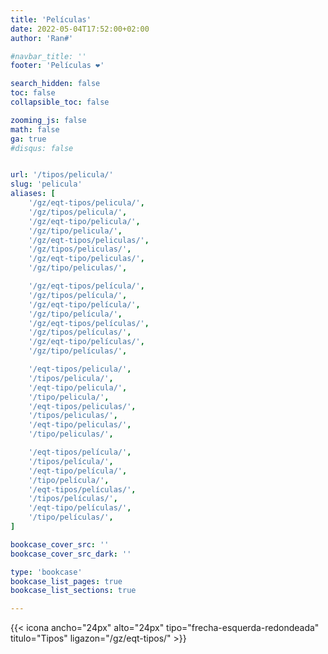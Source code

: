 ```yaml
---
title: 'Películas'
date: 2022-05-04T17:52:00+02:00
author: 'Ran#'

#navbar_title: ''
footer: 'Películas ❤️'

search_hidden: false
toc: false
collapsible_toc: false

zooming_js: false
math: false
ga: true
#disqus: false


url: '/tipos/pelicula/'
slug: 'pelicula'
aliases: [
    '/gz/eqt-tipos/pelicula/',
    '/gz/tipos/pelicula/',
    '/gz/eqt-tipo/pelicula/',
    '/gz/tipo/pelicula/',
    '/gz/eqt-tipos/peliculas/',
    '/gz/tipos/peliculas/',
    '/gz/eqt-tipo/peliculas/',
    '/gz/tipo/peliculas/',

    '/gz/eqt-tipos/película/',
    '/gz/tipos/película/',
    '/gz/eqt-tipo/película/',
    '/gz/tipo/película/',
    '/gz/eqt-tipos/películas/',
    '/gz/tipos/películas/',
    '/gz/eqt-tipo/películas/',
    '/gz/tipo/películas/',

    '/eqt-tipos/pelicula/',
    '/tipos/pelicula/',
    '/eqt-tipo/pelicula/',
    '/tipo/pelicula/',
    '/eqt-tipos/peliculas/',
    '/tipos/peliculas/',
    '/eqt-tipo/peliculas/',
    '/tipo/peliculas/',

    '/eqt-tipos/película/',
    '/tipos/película/',
    '/eqt-tipo/película/',
    '/tipo/película/',
    '/eqt-tipos/películas/',
    '/tipos/películas/',
    '/eqt-tipo/películas/',
    '/tipo/películas/',
]

bookcase_cover_src: ''
bookcase_cover_src_dark: ''

type: 'bookcase'
bookcase_list_pages: true
bookcase_list_sections: true

---
```


{{< icona ancho="24px" alto="24px" tipo="frecha-esquerda-redondeada" titulo="Tipos" ligazon="/gz/eqt-tipos/" >}}
